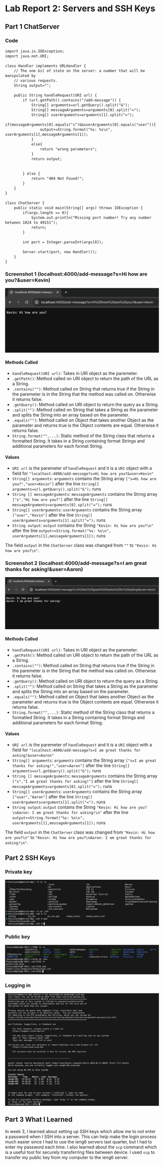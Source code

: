 # Lab Report 2: Servers and SSH Keys
## Part 1 ChatServer
### Code
```
import java.io.IOException;
import java.net.URI;

class Handler implements URLHandler {
    // The one bit of state on the server: a number that will be manipulated by
    // various requests.
    String output="";

    public String handleRequest(URI url) {
        if (url.getPath().contains("/add-message")) {
            String[] arguments=url.getQuery().split("&");
            String[] messageArguments=arguments[0].split("=");
            String[] userArguments=arguments[1].split("=");
            if(messageArguments[0].equals("s")&&userArguments[0].equals("user")){
                output+=String.format("%s: %s\n", userArguments[1],messageArguments[1]);
            }
            else{
                return "wrong parameters";
            }
            return output;


        } else {
            return "404 Not Found!";
        }
    }
}

class ChatServer {
    public static void main(String[] args) throws IOException {
        if(args.length == 0){
            System.out.println("Missing port number! Try any number between 1024 to 49151");
            return;
        }

        int port = Integer.parseInt(args[0]);

        Server.start(port, new Handler());
    }
}

```
### Screenshot 1 (localhost:4000/add-message?s=Hi how are you?&user=Kevin)
![Image](/ChatServer1.png)

#### Methods Called
* `handleRequest(URI url)`: Takes in URI object as the paremeter.
* `.getPath()`: Method called on URI object to return the path of the URL as a String.
* `.contains("")`: Method called on String that returns true if the String in the paremeter is in the String that the method was called on. Otherwise it returns false.
* `.getQuery()`: Method called on URI object to return the query as a String.
* `.split("")`: Method called on String that takes a String as the parameter and splits the String into an array based on the parameter.
* `.equals("")`: Method called on Object that takes another Object as the parameter and returns true is the Object contents are equal. Otherwise it returns false. 
* `String.format("",...)`: Static method of the String class that returns a formatted String. It takes in a String containing format Strings and additional parameters for each format String. 

#### Values
* `URI url` is the paremeter of `handleRequest` and it is a `URI` object with a field for `"localhost:4000/add-message?s=Hi how are you?&user=Kevin"`
* `String[] arguments`: `arguments` contains the String array `["s=Hi how are you?","user=Kevin"]` after the line `String[] arguments=url.getQuery().split("&");` runs
* `String [] messageArguments`: `messageArguments` contains the String array `["s","Hi how are you?"]` after the line `String[] messageArguments=arguments[0].split("=");` runs
* `String[] userArguments`: `userArguments` contains the String array `["user","Kevin"]` after the line `String[] userArguments=arguments[1].split("=");` runs
* `String output`: `output` contains the String `"Kevin: Hi how are you?\n"` after the line `output+=String.format("%s: %s\n", userArguments[1],messageArguments[1]);` runs

The field `output` in the `ChatServer` class was changed from `""` to `"Kevin: Hi how are you?\n"`.

### Screenshot 2 (localhost:4000/add-message?s=I am great thanks for asking!&user=Aaron)
![Image](/ChatServer2.png)

#### Methods Called
* `handleRequest(URI url)`: Takes in URI object as the paremeter.
* `.getPath()`: Method called on URI object to return the path of the URL as a String.
* `.contains("")`: Method called on String that returns true if the String in the paremeter is in the String that the method was called on. Otherwise it returns false.
* `.getQuery()`: Method called on URI object to return the query as a String.
* `.split("")`: Method called on String that takes a String as the parameter and splits the String into an array based on the parameter.
* `.equals("")`: Method called on Object that takes another Object as the parameter and returns true is the Object contents are equal. Otherwise it returns false. 
* `String.format("",...)`: Static method of the String class that returns a formatted String. It takes in a String containing format Strings and additional parameters for each format String.

#### Values
* `URI url` is the paremeter of `handleRequest` and it is a `URI` object with a field for `"localhost:4000/add-message?s=I am great thanks for asking!&user=Aaron"`
* `String[] arguments`: `arguments` contains the String array `["s=I am great thanks for asking!","user=Aaron"]` after the line `String[] arguments=url.getQuery().split("&");` runs
* `String [] messageArguments`: `messageArguments` contains the String array `["s","I am great thanks for asking!"]` after the line `String[] messageArguments=arguments[0].split("=");` runs
* `String[] userArguments`: `userArguments` contains the String array `["user","Aaron"]` after the line `String[] userArguments=arguments[1].split("=");` runs
* `String output`: `output` contains the String `"Kevin: Hi how are you?\nAaron: I am great thanks for asking!\n"` after the line `output+=String.format("%s: %s\n", userArguments[1],messageArguments[1]);` runs

The field `output` in the `ChatServer` class was changed from `"Kevin: Hi how are you?\n"` to `"Kevin: Hi how are you?\nAaron: I am great thanks for asking!\n"`.

## Part 2 SSH Keys

### Private key
![image](/local.png)

### Public key
![image](/ieng6.png)

### Logging in
![image](/Login.png)

## Part 3 What I Learned

In week 3, I learned about setting up SSH keys which allow me to not enter a password when I SSH into a server. This can help make the login process much easier since I had to use the ieng6 servers last quarter, but I had to enter my password each time. I also learned about the `scp` command which is a useful tool for securely transferring files between device. I used `scp` to transfer my public key from my computer to the ieng6 server. 
